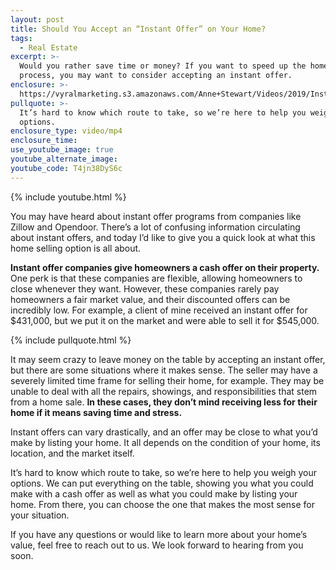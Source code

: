 ```yaml
---
layout: post
title: Should You Accept an “Instant Offer” on Your Home?
tags:
  - Real Estate
excerpt: >-
  Would you rather save time or money? If you want to speed up the home selling
  process, you may want to consider accepting an instant offer.
enclosure: >-
  https://vyralmarketing.s3.amazonaws.com/Anne+Stewart/Videos/2019/Instant+Offer+Companies.mp4
pullquote: >-
  It’s hard to know which route to take, so we’re here to help you weigh your
  options.
enclosure_type: video/mp4
enclosure_time:
use_youtube_image: true
youtube_alternate_image:
youtube_code: T4jn38DyS6c
---
```


{% include youtube.html %}

You may have heard about instant offer programs from companies like Zillow and Opendoor. There’s a lot of confusing information circulating about instant offers, and today I’d like to give you a quick look at what this home selling option is all about.

**Instant offer companies give homeowners a cash offer on their property.** One perk is that these companies are flexible, allowing homeowners to close whenever they want. However, these companies rarely pay homeowners a fair market value, and their discounted offers can be incredibly low. For example, a client of mine received an instant offer for $431,000, but we put it on the market and were able to sell it for $545,000.&nbsp;

{% include pullquote.html %}

It may seem crazy to leave money on the table by accepting an instant offer, but there are some situations where it makes sense. The seller may have a severely limited time frame for selling their home, for example. They may be unable to deal with all the repairs, showings, and responsibilities that stem from a home sale. **In these cases, they don’t mind receiving less for their home if it means saving time and stress.**

Instant offers can vary drastically, and an offer may be close to what you’d make by listing your home. It all depends on the condition of your home, its location, and the market itself.&nbsp;

It’s hard to know which route to take, so we’re here to help you weigh your options. We can put everything on the table, showing you what you could make with a cash offer as well as what you could make by listing your home. From there, you can choose the one that makes the most sense for your situation.

If you have any questions or would like to learn more about your home’s value, feel free to reach out to us. We look forward to hearing from you soon.<br>&nbsp;

&nbsp;